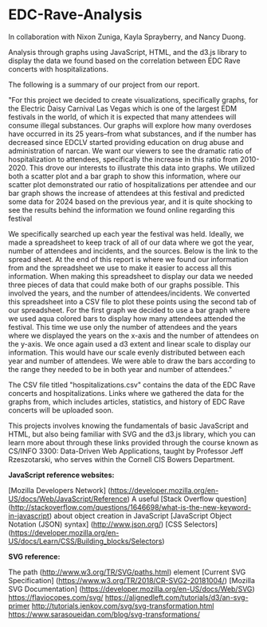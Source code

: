 # EDC-Rave-Analysis
In collaboration with Nixon Zuniga, Kayla Sprayberry, and Nancy Duong.

Analysis through graphs using JavaScript, HTML, and the d3.js library to display the data we found based on the correlation between EDC Rave concerts with hospitalizations.

The following is a summary of our project from our report.

"For this project we decided to create visualizations, specifically graphs, for the Electric Daisy Carnival Las Vegas which is one of the largest EDM festivals in the world, of which it is expected that many attendees will consume illegal substances. Our graphs will explore how many overdoses have occurred in its 25 years–from what substances, and if the number has decreased since EDCLV started providing education on drug abuse and administration of narcan.
We want our viewers to see the dramatic ratio of hospitalization to attendees, specifically the increase in this ratio from 2010-2020. This drove our interests to illustrate this data into graphs. We utilized both a scatter plot and a bar graph to show this information, where our scatter plot demonstrated our ratio of hospitalizations per attendee and our bar graph shows the increase of attendees at this festival and predicted some data for 2024 based on the previous year, and it is quite shocking to see the results behind the information we found online regarding this festival

We specifically searched up each year the festival was held. Ideally, we made a spreadsheet to keep track of all of our data where we got the year,  number of attendees and incidents, and the sources. Below is the link to the spread sheet. At the end of this report is where we found our information from and the spreadsheet we use to make it easier to access all this information.
When making this spreadsheet to display our data we needed three pieces of data that could make both of our graphs possible. This involved the years, and the number of attendees/incidents. We converted this spreadsheet into a CSV file to plot these points using the second tab of our spreadsheet. For the first graph we decided to use a bar graph where we used aqua colored bars to display how many attendees attended the festival. This time we use only the number of attendees and the years where we displayed the years on the x-axis and the number of attendees on the y-axis. We once again used a d3 extent and linear scale to display our information. This would have our scale evenly distributed between each year and number of attendees. We were able to draw the bars according to the range they needed to be in both year and number of attendees."

The CSV file titled "hospitalizations.csv" contains the data of the EDC Rave concerts and hospitalizations. Links where we gathered the data for the graphs from, which includes articles, statistics, and history of EDC Rave concerts will be uploaded soon.

This projects involves knowing the fundamentals of basic JavaScript and HTML, but also being familiar with SVG and the d3.js library, which you can learn more about through these links provided through the course known as CS/INFO 3300: Data-Driven Web Applications, taught by Professor Jeff Rzeszotarski, who serves within the Cornell CIS Bowers Department.

**JavaScript reference websites:**

[Mozilla Developers Network] (https://developer.mozilla.org/en-US/docs/Web/JavaScript/Reference) 
A useful [Stack Overflow question] (http://stackoverflow.com/questions/1646698/what-is-the-new-keyword-in-javascript) about object creation in JavaScript
[JavaScript Object Notation (JSON) syntax] (http://www.json.org/)
[CSS Selectors] (https://developer.mozilla.org/en-US/docs/Learn/CSS/Building_blocks/Selectors)

**SVG reference:**

The path (http://www.w3.org/TR/SVG/paths.html) element
[Current SVG Specification] (https://www.w3.org/TR/2018/CR-SVG2-20181004/)
[Mozilla SVG Documentation] (https://developer.mozilla.org/en-US/docs/Web/SVG)
https://flaviocopes.com/svg/
https://alignedleft.com/tutorials/d3/an-svg-primer
http://tutorials.jenkov.com/svg/svg-transformation.html
https://www.sarasoueidan.com/blog/svg-transformations/
